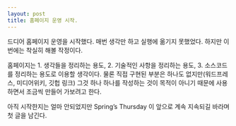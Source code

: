 ```yaml
---
layout: post
title: 홈페이지 운영 시작.
---
```


드디어 홈페이지 운영을 시작했다. 매번 생각만 하고 실행에 옮기지 못했었다. 하지만 이번에는 착실히 해볼 작정이다.

홈페이지는 1. 생각들을 정리하는 용도, 2. 기술적인 사항을 정리하는 용도, 3. 소스코드를 정리하는 용도로 이용할 생각이다. 물론 직접 구현된 부분은 하나도 없지만(워드프레스, 미디어위키, 깃헙 링크) 그것 하나 하나를 작성하는 것이 목적이 아니기 때문에 사용하면서 조금씩 만들어 가보려고 한다.

아직 시작한지는 얼마 안되었지만 Spring’s Thursday 이 앞으로 계속 지속되길 바라며 첫 글을 남긴다.
